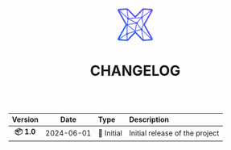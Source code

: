 <div align="center">
    <img src="./.readme/logo/initMAX_symbol_coloured.png" alt="initMAX_symbol" width="70">
    <h1>CHANGELOG</h1>
</div>
<br><br>

<div align="center">

| Version     | Date       | Type           | Description                                                                 |
|:-----------:|:----------:|:---------------|:----------------------------------------------------------------------------|
| **📦 1.0**  | 2024-06-01 | 🚀 Initial     | Initial release of the project                                               |

</div>

<!-- Structure template:---------------------------------------------------------------------------------------------------

| Version     | Date       | Type           | Description                                                                 |
|:-----------:|:----------:|:---------------|:----------------------------------------------------------------------------|
| **📦 XXX**  | 2024-08-22 | ✨ New Features | description                                                                 |
|             |            | 🔄 Updates     | description                                                                 |
|             |            | 🛠️ Bug Fixes   | description                                                                 |
|             |            | 🛡️ Security    | description                                                                 |
| **📦 1.0**  | 2024-08-22 | 🚀 Initial     | Initial release of the project                                               |

----------------------------------------------------------------------------------------------------------------------- -->